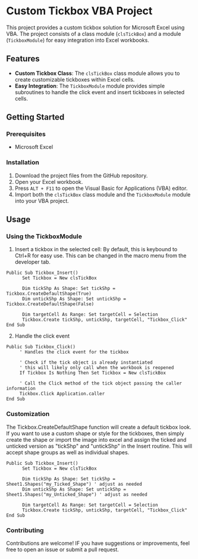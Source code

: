 # Custom Tickbox VBA Project

This project provides a custom tickbox solution for Microsoft Excel using VBA. The project consists of a class module (`clsTickBox`) and a module (`TickboxModule`) for easy integration into Excel workbooks.

## Features

- **Custom Tickbox Class**: The `clsTickBox` class module allows you to create customizable tickboxes within Excel cells.
- **Easy Integration**: The `TickboxModule` module provides simple subroutines to handle the click event and insert tickboxes in selected cells.

## Getting Started

### Prerequisites

- Microsoft Excel

### Installation

1. Download the project files from the GitHub repository.
2. Open your Excel workbook.
3. Press `ALT + F11` to open the Visual Basic for Applications (VBA) editor.
4. Import both the `clsTickBox` class module and the `TickboxModule` module into your VBA project.

## Usage

### Using the TickboxModule

1. Insert a tickbox in the selected cell:
     By default, this is keybound to Ctrl+R for easy use.  This can be changed in the macro menu from the developer tab.
```vba
Public Sub Tickbox_Insert()
      Set Tickbox = New clsTickBox
 
      Dim tickShp As Shape: Set tickShp = Tickbox.CreateDefaultShape(True)
      Dim untickShp As Shape: Set untickShp = Tickbox.CreateDefaultShape(False)

      Dim targetCell As Range: Set targetCell = Selection
      Tickbox.Create tickShp, untickShp, targetCell, "Tickbox_Click"
End Sub
```
2. Handle the click event
```vba
Public Sub Tickbox_Click()
     ' Handles the click event for the tickbox

     ' Check if the tick object is already instantiated
     ' this will likely only call when the workbook is reopened
     If Tickbox Is Nothing Then Set Tickbox = New clsTickBox

     ' Call the Click method of the tick object passing the caller information
     Tickbox.Click Application.caller
End Sub
```

### Customization

The Tickbox.CreateDefaultShape function will create a default tickbox look.  
If you want to use a custom shape or style for the tickboxes, then simply create the shape or import the image into excel and assign the ticked and unticked version as "tickShp" and "untickShp" in the Insert routine.  This will accept shape groups as well as individual shapes.
```vba
Public Sub Tickbox_Insert()
      Set Tickbox = New clsTickBox
 
      Dim tickShp As Shape: Set tickShp = Sheet1.Shapes("my_Ticked_Shape") ' adjust as needed
      Dim untickShp As Shape: Set untickShp = Sheet1.Shapes("my_Unticked_Shape") ' adjust as needed

      Dim targetCell As Range: Set targetCell = Selection
      Tickbox.Create tickShp, untickShp, targetCell, "Tickbox_Click"
End Sub
```


### Contributing

Contributions are welcome!  IF you have suggestions or improvements, feel free to open an issue or submit a pull request.
